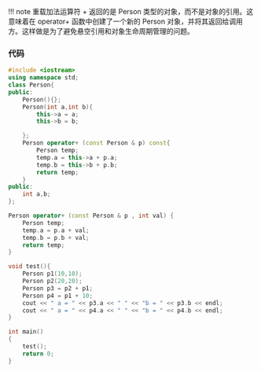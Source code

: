 !!! note
    重载加法运算符 + 返回的是 Person 类型的对象，而不是对象的引用。这意味着在 operator+ 函数中创建了一个新的 Person 对象，并将其返回给调用方。这样做是为了避免悬空引用和对象生命周期管理的问题。

### 代码
```cpp
#include <iostream>
using namespace std;
class Person{
public:
    Person(){};
    Person(int a,int b){
        this->a = a;
        this->b = b;

    };
    Person operator+ (const Person & p) const{
        Person temp;
        temp.a = this->a + p.a;
        temp.b = this->b + p.b;
        return temp;
    }
public:
    int a,b;
};

Person operator+ (const Person & p , int val) {
    Person temp;
    temp.a = p.a + val;
    temp.b = p.b + val;
    return temp;
}

void test(){
    Person p1(10,10);
    Person p2(20,20);
    Person p3 = p2 + p1;
    Person p4 = p1 + 10;
    cout << " a = " << p3.a << " " << "b = " << p3.b << endl;
    cout << " a = " << p4.a << " " << "b = " << p4.b << endl;
}

int main()
{
    test();
    return 0;
}

```
